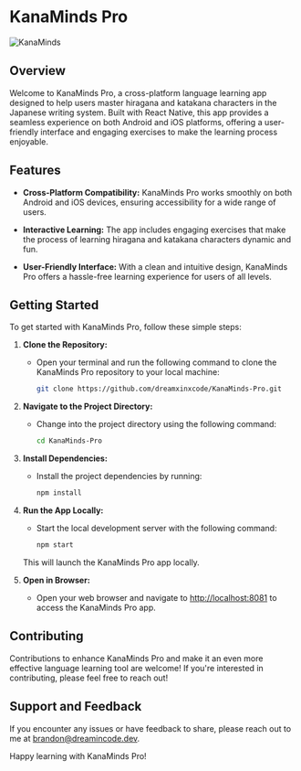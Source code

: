 # KanaMinds Pro

![KanaMinds](./KanaMinds_Mobile/docs/screenshot.png)

## Overview

Welcome to KanaMinds Pro, a cross-platform language learning app designed to help users master hiragana and katakana characters in the Japanese writing system. Built with React Native, this app provides a seamless experience on both Android and iOS platforms, offering a user-friendly interface and engaging exercises to make the learning process enjoyable.

## Features

- **Cross-Platform Compatibility:** KanaMinds Pro works smoothly on both Android and iOS devices, ensuring accessibility for a wide range of users.

- **Interactive Learning:** The app includes engaging exercises that make the process of learning hiragana and katakana characters dynamic and fun.

- **User-Friendly Interface:** With a clean and intuitive design, KanaMinds Pro offers a hassle-free learning experience for users of all levels.

## Getting Started

To get started with KanaMinds Pro, follow these simple steps:

1. **Clone the Repository:**
   - Open your terminal and run the following command to clone the KanaMinds Pro repository to your local machine:
     ```bash
     git clone https://github.com/dreamxinxcode/KanaMinds-Pro.git
     ```

2. **Navigate to the Project Directory:**
   - Change into the project directory using the following command:
     ```bash
     cd KanaMinds-Pro
     ```

3. **Install Dependencies:**
   - Install the project dependencies by running:
     ```bash
     npm install
     ```

4. **Run the App Locally:**
   - Start the local development server with the following command:
     ```bash
     npm start
     ```
   This will launch the KanaMinds Pro app locally.

5. **Open in Browser:**
   - Open your web browser and navigate to [http://localhost:8081](http://localhost:8081) to access the KanaMinds Pro app.



<!-- 1. **Download and Install:**
   - For Android: [Google Play Store Link](https://play.google.com/store/apps/kanamindspro)
   - For iOS: [App Store Link](https://apps.apple.com/kanamindspro)

2. **Open the App:**
   - Launch KanaMinds Pro on your device.

3. **Start Learning:**
   - Explore the interactive exercises and quizzes to enhance your knowledge of hiragana and katakana characters. -->

## Contributing

Contributions to enhance KanaMinds Pro and make it an even more effective language learning tool are welcome! If you're interested in contributing, please feel free to reach out!

## Support and Feedback

If you encounter any issues or have feedback to share, please reach out to me at [brandon@dreamincode.dev](mailto:brandon@dreamincode.dev).

Happy learning with KanaMinds Pro!